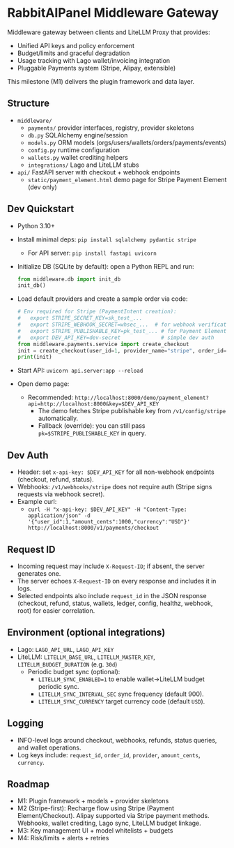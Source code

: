 # RabbitAIPanel Middleware Gateway

Middleware gateway between clients and LiteLLM Proxy that provides:
- Unified API keys and policy enforcement
- Budget/limits and graceful degradation
- Usage tracking with Lago wallet/invoicing integration
- Pluggable Payments system (Stripe, Alipay, extensible)

This milestone (M1) delivers the plugin framework and data layer.

## Structure
- `middleware/`
  - `payments/` provider interfaces, registry, provider skeletons
  - `db.py` SQLAlchemy engine/session
  - `models.py` ORM models (orgs/users/wallets/orders/payments/events)
  - `config.py` runtime configuration
  - `wallets.py` wallet crediting helpers
  - `integrations/` Lago and LiteLLM stubs
- `api/` FastAPI server with checkout + webhook endpoints
  - `static/payment_element.html` demo page for Stripe Payment Element (dev only)

## Dev Quickstart
- Python 3.10+
- Install minimal deps: `pip install sqlalchemy pydantic stripe`
  - For API server: `pip install fastapi uvicorn`
- Initialize DB (SQLite by default): open a Python REPL and run:
  ```py
  from middleware.db import init_db
  init_db()
  ```
- Load default providers and create a sample order via code:
  ```py
  # Env required for Stripe (PaymentIntent creation):
  #   export STRIPE_SECRET_KEY=sk_test_...
  #   export STRIPE_WEBHOOK_SECRET=whsec_...  # for webhook verification
  #   export STRIPE_PUBLISHABLE_KEY=pk_test_... # for Payment Element demo
  #   export DEV_API_KEY=dev-secret             # simple dev auth
  from middleware.payments.service import create_checkout
  init = create_checkout(user_id=1, provider_name="stripe", order_id="ORD-1", amount_cents=1000, currency="USD")
  print(init)
  ```

- Start API: `uvicorn api.server:app --reload`
- Open demo page:
  - Recommended: `http://localhost:8000/demo/payment_element?api=http://localhost:8000&key=$DEV_API_KEY`
    - The demo fetches Stripe publishable key from `/v1/config/stripe` automatically.
    - Fallback (override): you can still pass `pk=$STRIPE_PUBLISHABLE_KEY` in query.

## Dev Auth
- Header: set `x-api-key: $DEV_API_KEY` for all non-webhook endpoints (checkout, refund, status).
- Webhooks: `/v1/webhooks/stripe` does not require auth (Stripe signs requests via webhook secret).
- Example curl:
  - `curl -H "x-api-key: $DEV_API_KEY" -H "Content-Type: application/json" -d '{"user_id":1,"amount_cents":1000,"currency":"USD"}' http://localhost:8000/v1/payments/checkout`

## Request ID
- Incoming request may include `X-Request-ID`; if absent, the server generates one.
- The server echoes `X-Request-ID` on every response and includes it in logs.
- Selected endpoints also include `request_id` in the JSON response (checkout, refund, status, wallets, ledger, config, healthz, webhook, root) for easier correlation.

## Environment (optional integrations)
- Lago: `LAGO_API_URL`, `LAGO_API_KEY`
- LiteLLM: `LITELLM_BASE_URL`, `LITELLM_MASTER_KEY`, `LITELLM_BUDGET_DURATION` (e.g. `30d`)
  - Periodic budget sync (optional):
    - `LITELLM_SYNC_ENABLED=1` to enable wallet→LiteLLM budget periodic sync.
    - `LITELLM_SYNC_INTERVAL_SEC` sync frequency (default 900).
    - `LITELLM_SYNC_CURRENCY` target currency code (default `USD`).

## Logging
- INFO-level logs around checkout, webhooks, refunds, status queries, and wallet operations.
- Log keys include: `request_id`, `order_id`, `provider`, `amount_cents`, `currency`.

## Roadmap
- M1: Plugin framework + models + provider skeletons
- M2 (Stripe-first): Recharge flow using Stripe (Payment Element/Checkout). Alipay supported via Stripe payment methods. Webhooks, wallet crediting, Lago sync, LiteLLM budget linkage.
- M3: Key management UI + model whitelists + budgets
- M4: Risk/limits + alerts + retries

